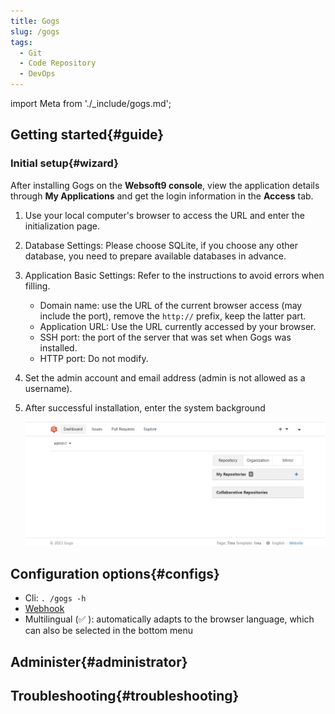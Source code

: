```yaml
---
title: Gogs
slug: /gogs
tags:
  - Git 
  - Code Repository
  - DevOps
---
```


import Meta from './_include/gogs.md';

<Meta name="meta" />

## Getting started{#guide}

### Initial setup{#wizard}

After installing Gogs on the **Websoft9 console**, view the application details through **My Applications** and get the login information in the **Access** tab.  

1. Use your local computer's browser to access the URL and enter the initialization page.   

2. Database Settings: Please choose SQLite, if you choose any other database, you need to prepare available databases in advance.

3. Application Basic Settings: Refer to the instructions to avoid errors when filling.

   - Domain name: use the URL of the current browser access (may include the port), remove the `http://` prefix, keep the latter part.
   - Application URL: Use the URL currently accessed by your browser.
   - SSH port: the port of the server that was set when Gogs was installed.
   - HTTP port: Do not modify.

4. Set the admin account and email address (admin is not allowed as a username).

5. After successful installation, enter the system background

    ![](./assets/gogs-dashboard-websoft9.png)


## Configuration options{#configs}

- Cli: `. /gogs -h`
- [Webhook](https://gogs.io/docs/features/webhook)
- Multilingual (✅ ): automatically adapts to the browser language, which can also be selected in the bottom menu

## Administer{#administrator}


## Troubleshooting{#troubleshooting}

